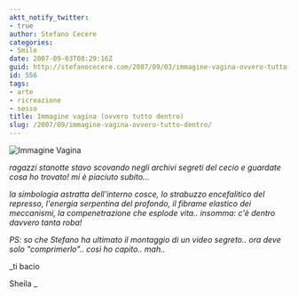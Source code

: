 ```yaml
---
aktt_notify_twitter:
- true
author: Stefano Cecere
categories:
- Smile
date: 2007-09-03T08:29:16Z
guid: http://stefanocecere.com/2007/09/03/immagine-vagina-ovvero-tutto-dentro/
id: 556
tags:
- arte
- ricreazione
- sesso
title: Immagine vagina (ovvero tutto dentro)
slug: /2007/09/immagine-vagina-ovvero-tutto-dentro/
---
```


![Immagine Vagina](http://stefanocecere.com/wp-content/uploads/sites/3/2007/09/immagine_vagina_500.jpg)

_ragazzi stanotte stavo scovando negli archivi segreti del cecio e guardate cosa ho trovato! mi è piaciuto subito…_

_la simbologia astratta dell'interno cosce, lo strabuzzo encefalitico del represso, l'energia serpentina del profondo, il fibrame elastico dei meccanismi, la compenetrazione che esplode vita.. insomma: c'è dentro davvero tanta roba!_

_PS: so che Stefano ha ultimato il montaggio di un video segreto.. ora deve solo "comprimerlo".. così ho capito.. mah.._

_ti bacio
  
Sheila _